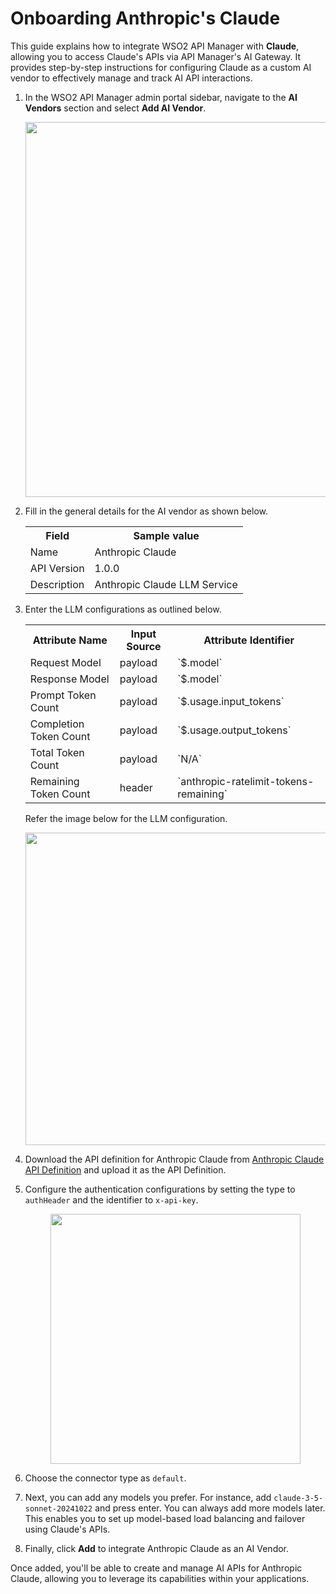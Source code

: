 # Onboarding Anthropic's Claude

This guide explains how to integrate WSO2 API Manager with **Claude**, allowing you to access Claude's APIs via API Manager's AI Gateway. It provides step-by-step instructions for configuring Claude as a custom AI vendor to effectively manage and track AI API interactions.

1. In the WSO2 API Manager admin portal sidebar, navigate to the **AI Vendors** section and select **Add AI Vendor**.

    <div style="text-align: center;">
        <a href="{{base_path}}/assets/img/administer/custom-ai-vendor/add-anthropic-claude/add-ai-vendor.png">
            <img src="{{base_path}}/assets/img/administer/custom-ai-vendor/add-anthropic-claude/add-ai-vendor.png" width="600" />
        </a>
    </div>

2. Fill in the general details for the AI vendor as shown below.
    
    <table>
    <colgroup>
    <col />
    <col />
    <col />
    </colgroup>
    <tbody>
    <tr>
    <th colspan="2">Field</th>
    <th>Sample value</th>
    </tr>
    <tr>
    <td colspan="2">Name</td>
    <td>Anthropic Claude</td>
    </tr>
    <tr>
    <td colspan="2">API Version</td>
    <td>1.0.0</td>
    </tr>
    <tr>
    <td colspan="2">Description</td>
    <td>Anthropic Claude LLM Service</td>
    </tr>
    </tbody>
    </table>


3. Enter the LLM configurations as outlined below.

    <table>
    <colgroup>
    <col />
    <col />
    <col />
    </colgroup>
    <tbody>
    <tr>
    <th colspan="2">Attribute Name</th>
    <th colspan="2">Input Source </th>
    <th colspan="2">Attribute Identifier </th>
    </tr>
    <tr>
    <td colspan="2">Request Model</td>
    <td colspan="2">payload</td>
    <td colspan="2">`$.model`</td>
    </tr>
    <tr>
    <td colspan="2">Response Model</td>
    <td colspan="2">payload</td>
    <td colspan="2">`$.model`</td>
    </tr>
    <tr>
    <td colspan="2">Prompt Token Count</td>
    <td colspan="2">payload</td>
    <td colspan="2">`$.usage.input_tokens`</td>
    </tr>
    <tr>
    <td colspan="2">Completion Token Count</td>
    <td colspan="2">payload</td>
    <td colspan="2">`$.usage.output_tokens`</td>
    </tr>
    <tr>
    <td colspan="2">Total Token Count</td>
    <td colspan="2">payload</td>
    <td colspan="2">`N/A`</td>
    </tr>
    <tr>
    <td colspan="2">Remaining Token Count</td>
    <td colspan="2">header</td>
    <td colspan="2">`anthropic-ratelimit-tokens-remaining`</td>
    </tr>
    </tbody>
    </table>

    Refer the image below for the LLM configuration.

    <div style="text-align: center;">
        <a href="{{base_path}}/assets/img/administer/custom-ai-vendor/add-anthropic-claude/llm-configurations.png">
            <img src="{{base_path}}/assets/img/administer/custom-ai-vendor/add-anthropic-claude/llm-configurations.png" width="500" />
        </a>
    </div>

4. Download the API definition for Anthropic Claude from [Anthropic Claude API Definition]({{base_path}}/assets/attachments/admin/custom-ai-vendors/add-anthropic-claude/claude-api.yaml) and upload it as the API Definition.

5. Configure the authentication configurations by setting the type to `authHeader` and the identifier to `x-api-key`.

    <div style="text-align: center;">
        <a href="{{base_path}}/assets/img/administer/custom-ai-vendor/add-anthropic-claude/auth-header.png">
            <img src="{{base_path}}/assets/img/administer/custom-ai-vendor/add-anthropic-claude/auth-header.png" width="400" />
        </a>
    </div>

6. Choose the connector type as `default`.

7. Next, you can add any models you prefer. For instance, add `claude-3-5-sonnet-20241022` and press enter. You can always add more models later. This enables you to set up model-based load balancing and failover using Claude's APIs.

8. Finally, click **Add** to integrate Anthropic Claude as an AI Vendor.

Once added, you'll be able to create and manage AI APIs for Anthropic Claude, allowing you to leverage its capabilities within your applications.
